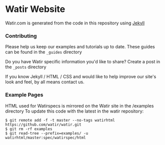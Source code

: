 # Watir Website

Watir.com is generated from the code in this repository using [Jekyll](https://github.com/jekyll/jekyll)

### Contributing
Please help us keep our examples and tutorials up to date. 
These guides can be found in the `_guides` directory

Do you have Watir specific information you'd like to share?
Create a post in the `_posts` directory

If you know Jekyll / HTML / CSS and would like to help improve our
site's look and feel, by all means contact us.

### Example Pages
HTML used for Watirspecs is mirrored on the Watir site in the /examples directory
To update this code with the latest in the watir repository:
```git
$ git remote add -f -t master --no-tags watirhtml https://github.com/watir/watir.git
$ git rm -rf examples
$ git read-tree --prefix=examples/ -u watirhtml/master:spec/watirspec/html
```